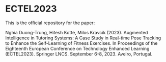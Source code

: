 # ECTEL2023

This is the official repository for the paper:

Nghia Duong-Trung, Hitesh Kotte, Milos Kravcik (2023). Augmented Intelligence in Tutoring Systems: A Case Study in Real-time Pose Tracking to Enhance the Self-Learning of Fitness Exercises. In Proceedings of the Eighteenth European Conference on Technology Enhanced Learning (ECTEL2023). Springer LNCS.  September 6-8, 2023. Aveiro, Portugal.

